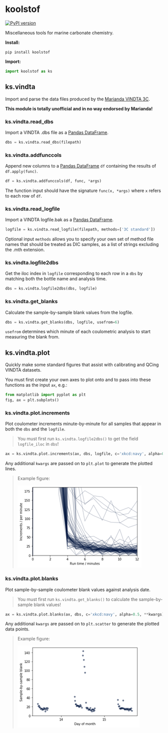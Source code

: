 # koolstof

[![PyPI version](https://badge.fury.io/py/koolstof.svg)](https://badge.fury.io/py/koolstof)

Miscellaneous tools for marine carbonate chemistry.

**Install:**

    pip install koolstof

**Import:**

```python
import koolstof as ks
```

## ks.vindta

Import and parse the data files produced by the [Marianda VINDTA 3C](http://www.marianda.com/index.php?site=products&subsite=vindta3c).

**This module is totally unofficial and in no way endorsed by Marianda!**

### ks.vindta.read_dbs

Import a VINDTA .dbs file as a [Pandas DataFrame](https://pandas.pydata.org/pandas-docs/stable/reference/api/pandas.DataFrame.html).

```python
dbs = ks.vindta.read_dbs(filepath)
```

### ks.vindta.addfunccols

Append new columns to a [Pandas DataFrame](https://pandas.pydata.org/pandas-docs/stable/reference/api/pandas.DataFrame.html) `df` containing the results of `df.apply(func)`.

```python
df = ks.vindta.addfunccols(df, func, *args)
```

The function input should have the signature `func(x, *args)` where `x` refers to each row of `df`.

### ks.vindta.read_logfile

Import a VINDTA logfile.bak as a [Pandas DataFrame](https://pandas.pydata.org/pandas-docs/stable/reference/api/pandas.DataFrame.html).

```python
logfile = ks.vindta.read_logfile(filepath, methods=['3C standard'])
```

Optional input `methods` allows you to specify your own set of method file names that should be treated as DIC samples, as a list of strings excluding the .mth extension.

### ks.vindta.logfile2dbs

Get the iloc index in `logfile` corresponding to each row in a `dbs` by matching both the bottle name and analysis time.

```python
dbs = ks.vindta.logfile2dbs(dbs, logfile)
```

### ks.vindta.get_blanks

Calculate the sample-by-sample blank values from the logfile.

```python
dbs = ks.vindta.get_blanks(dbs, logfile, usefrom=6)
```

`usefrom` determines which minute of each coulometric analysis to start measuring the blank from.

## ks.vindta.plot

Quickly make some standard figures that assist with calibrating and QCing VINDTA datasets.

You must first create your own axes to plot onto and to pass into these functions as the input `ax`, e.g.:

```python
from matplotlib import pyplot as plt
fig, ax = plt.subplots()
```

### ks.vindta.plot.increments

Plot coulometer increments minute-by-minute for all samples that appear in both the `dbs` and the `logfile`.

> You must first run `ks.vindta.logfile2dbs()` to get the field `logfile_iloc` in `dbs`!

```python
ax = ks.vindta.plot.increments(ax, dbs, logfile, c='xkcd:navy', alpha=0.25, **kwargs)
```

Any additional `kwargs` are passed on to `plt.plot` to generate the plotted lines.

> Example figure:
>
> ![ks.vindta.plot.increments](img/ks_vindta_plot_increments.png "ks.vindta.plot.increments example")

### ks.vindta.plot.blanks

Plot sample-by-sample coulometer blank values against analysis date.

> You must first run `ks.vindta.get_blanks()` to calculate the sample-by-sample blank values!

```python
ax = ks.vindta.plot.blanks(ax, dbs, c='xkcd:navy', alpha=0.5, **kwargs)
```

Any additional `kwargs` are passed on to `plt.scatter` to generate the plotted data points.

> Example figure:
>
> ![ks.vindta.plot.blanks](img/ks_vindta_plot_blanks.png "ks.vindta.plot.blanks example")
